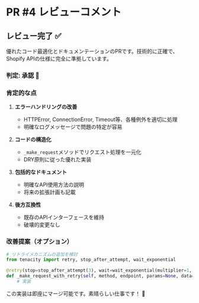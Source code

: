# PR #4 レビューコメント

## レビュー完了 ✅

優れたコード最適化とドキュメンテーションのPRです。技術的に正確で、Shopify APIの仕様に完全に準拠しています。

### 判定: **承認** 🎉

### 肯定的な点

1. **エラーハンドリングの改善** 
   - HTTPError, ConnectionError, Timeout等、各種例外を適切に処理
   - 明確なログメッセージで問題の特定が容易

2. **コードの構造化**
   - `_make_request`メソッドでリクエスト処理を一元化
   - DRY原則に従った優れた実装

3. **包括的なドキュメント**
   - 明確なAPI使用方法の説明
   - 将来の拡張計画も記載

4. **後方互換性**
   - 既存のAPIインターフェースを維持
   - 破壊的変更なし

### 改善提案（オプション）

```python
# リトライメカニズムの追加を検討
from tenacity import retry, stop_after_attempt, wait_exponential

@retry(stop=stop_after_attempt(3), wait=wait_exponential(multiplier=1, min=2, max=10))
def _make_request_with_retry(self, method, endpoint, params=None, data=None):
    # 実装
```

この実装は即座にマージ可能です。素晴らしい仕事です！ 👏